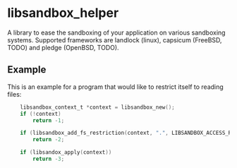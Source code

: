 # libsandbox_helper

A library to ease the sandboxing of your application on various sandboxing systems. Supported frameworks
are landlock (linux), capsicum (FreeBSD, TODO) and pledge (OpenBSD, TODO).

## Example

This is an example for a program that would like to restrict itself to reading files:

```C
	libsandbox_context_t *context = libsandbox_new();
	if (!context)
		return -1;

	if (libsandbox_add_fs_restriction(context, ".", LIBSANDBOX_ACCESS_READF) < 0)
		return -2;

	if (libsandox_apply(context))
		return -3;
```